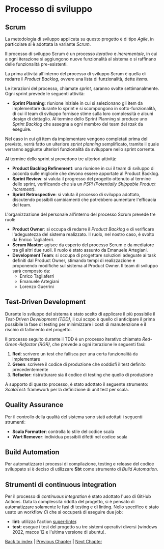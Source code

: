 # Processo di sviluppo

## Scrum
La metodologia di sviluppo applicata su questo progetto è di tipo _Agile_, in particolare
si è adottata la variante _Scrum_.

Il processo di sviluppo Scrum è un processo _iterativo_ e _incrementale_, in cui a ogni
iterazione si aggiungono nuove funzionalità al sistema o si raffinano delle funzionalità
pre-esistenti.

La prima attività all'interno del processo di sviluppo Scrum è quella di redarre il
_Product Backlog_, ovvero una lista di funzionalità, dette _items_.

Le iterazioni del processo, chiamate _sprint_, saranno svolte settimanalmente. Ogni sprint
prevede le seguenti attività:
- **Sprint Planning**: riunione iniziale in cui si selezionano gli item da implementare
  durante lo sprint e si scompongono in sotto-funzionalità, di cui il team di sviluppo
  fornisce stime sulla loro complessità e alcuni design di dettaglio. Al termine dello
  Sprint Planning si produce uno _Sprint Backlog_ che assegna a ogni membro del team
  dei _task_ da eseguire.

Nel caso in cui gli item da implementare vengono completati prima del previsto, verrà fatto un ulteriore _sprint planning_ semplificato, tramite il quale verranno aggiunte ulteriori funzionalità da sviluppare nello sprint corrente.

Al termine dello sprint si prevedono tre ulteriori attività:
- **Product Backlog Refinement**: una riunione in cui il team di sviluppo di accorda sulle
  migliorie che devono essere apportate al Product Backlog.
- **Sprint Review**: si valuta il progresso del progetto ottenuto al termine dello sprint,
  verificando che sia un _PSPI (Potentially Shippable Product Increment)_.
- **Sprint Retrospective**: si valuta il processo di sviluppo adottato, discutendo possibili
  cambiamenti che potrebbero aumentare l'efficacia del team.

L'organizzazione del personale all'interno del processo Scrum prevede tre ruoli:
- **Product Owner**: si occupa di redarre il _Product Backlog_ e di verificare l'adeguatezza del
  sistema realizzato. Il ruolo, nel nostro caso, è svolto da Enrico Tagliaferri.
- **Scrum Master**: agisce da esperto del processo Scrum e da mediatore tra gli altri due ruoli. Il ruolo è stato assunto da Emanuele Artegiani.
- **Development Team**: si occupa di progettare soluzioni adeguate ai task definiti dal Product
  Owner, stimando tempi di realizzazione e proponendo modifiche sul sistema al Product Owner.
  Il team di sviluppo sarà composto da:
    - Enrico Tagliaferri
    - Emanuele Artegiani
    - Lorenzo Guerrini
 
## Test-Driven Development
Durante lo sviluppo del sistema è stato scelto di applicare il più possibile il _Test-Driven Development (TDD)_,
il cui scopo è quello di anticipare il prima possibile la fase di testing per minimizzare i costi di manutenzione e 
il rischio di fallimento del progetto.

Il processo seguito durante il TDD è un processo iterativo chiamato _Red-Green-Refactor (RGR)_, che prevede a ogni
iterazione le seguenti fasi:
1. **Red**: scrivere un test che fallisca per una certa funzionalità da implementare
2. **Green**: scrivere il codice di produzione che soddisfi il test definito precedentemente
3. **Refactor**: ristrutturare sia il codice di testing che quello di produzione

A supporto di questo processo, è stato adottato il seguente strumento: _ScalaTest_: framework per la definizione di unit test per scala.

## Quality Assurance
Per il controllo della qualità del sistema sono stati adottati i seguenti strumenti:
- **Scala Formatter**: controlla lo stile del codice scala
- **Wart Remover**: individua possibili difetti nel codice scala

## Build Automation
Per automatizzare i processi di compilazione, testing e release del codice sviluppato si è deciso di utilizzare **Sbt**
come strumento di _Build Automation_.

## Strumenti di continuous integration
Per il processo di _continuous integration_ è stato adottato l'uso di GitHub Actions.
Data la complessità ridotta del progetto, si è pensato di automatizzare solamente le fasi di testing e di linting.
Nello specifico è stato usato un workflow _CI_ che si occuperà di eseguire due job:

- **lint**: utilizza l'action [super-linter](https://github.com/marketplace/actions/super-linter).
- **test**: esegue i test del progetto su tre sistemi operativi diversi (windows 2022, macos 12 e l'ultima versione di ubuntu).

[Back to index](../index.md) | 
[Previous Chapter](../1-introduction/index.md) | 
[Next Chapter](../3-requirements/index.md)
